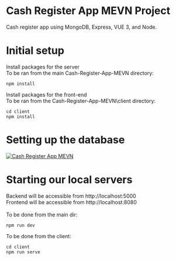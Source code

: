 # Cash Register App MEVN Project
Cash register app using MongoDB, Express, VUE 3, and Node.

# Initial setup
Install packages for the server \
To be ran from the main Cash-Register-App-MEVN directory:
```
npm install
```

Install packages for the front-end \
To be ran from the Cash-Register-App-MEVN\client directory:
```
cd client
npm install
```
# Setting up the database
[![Cash Register App MEVN](https://i.imgur.com/hW0bsHH.png)](https://www.youtube.com/watch?v=c7q6GFocEeU "CashRegisterAppMEVN Setup")

# Starting our local servers
Backend will be accessible from http://localhost:5000 \
Frontend will be accessible from http://localhost:8080 \
\
To be done from the main dir:
```
npm run dev
```

To be done from the client:
```
cd client
npm run serve
```
